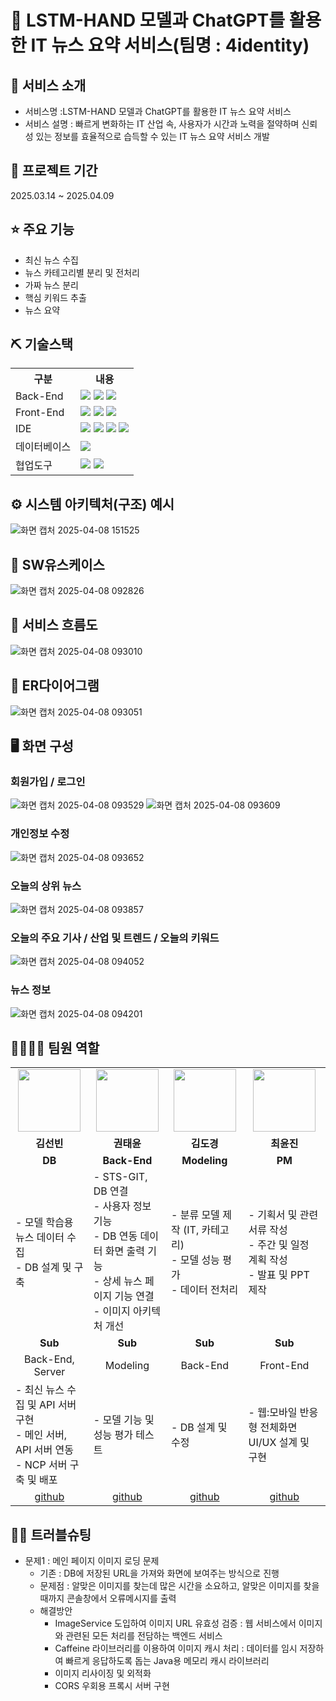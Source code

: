 # 📰 LSTM-HAND 모델과 ChatGPT를 활용한 IT 뉴스 요약 서비스(팀명 : 4identity)

## 👀 서비스  소개
* 서비스명 :LSTM-HAND 모델과 ChatGPT를 활용한 IT 뉴스 요약 서비스 
* 서비스 설명 : 빠르게 변화하는 IT 산업 속, 사용자가 시간과 노력을 절약하며 신뢰성 있는 정보를 효율적으로 습득할 수 있는 IT 뉴스 요약 서비스 개발 

## 📅 프로젝트 기간
2025.03.14 ~ 2025.04.09

## ⭐ 주요 기능
* 최신 뉴스 수집
* 뉴스 카테고리별 분리 및 전처리
* 가짜 뉴스 분리
* 핵심 키워드 추출
* 뉴스 요약

## ⛏ 기술스택
<table>
    <tr>
        <th>구분</th>
        <th>내용</th>
    </tr>
    <tr>
        <td>Back-End</td>
        <td>
            <img src="https://img.shields.io/badge/Java-007396?style=for-the-badge&logo=java&logoColor=white"/> 
            <img src="https://img.shields.io/badge/SpringBoot-6ab04c?style=for-the-badge&logo=SpringBoot&logoColor=white"/>
            <img src="https://img.shields.io/badge/Python-3776AB?style=for-the-badge&logo=Python&logoColor=white"/> 
        </td>
    </tr>
    <tr>
        <td>Front-End</td>
        <td>
            <img src="https://img.shields.io/badge/React-61DAFB?style=for-the-badge&logo=React&logoColor=black">
            <img src="https://img.shields.io/badge/HTML-E34F26?style=for-the-badge&logo=HTML5&logoColor=white"/>
            <img src="https://img.shields.io/badge/javascript-F7DF1E?style=for-the-badge&logo=javascript&logoColor=black">
        </td>
    </tr>
    <tr>
        <td>IDE</td>
        <td>
            <img src="https://img.shields.io/badge/VSCode-007ACC?style=for-the-badge&logo=VisualStudioCode&logoColor=white"/>
            <img src="https://img.shields.io/badge/Colab-ffbe76?style=for-the-badge&logo=Colab&logoColor=white"/>
            <img src="https://img.shields.io/badge/Jupyter-F37626?style=for-the-badge&logo=Jupyter&logoColor=white"/>
            <img src="https://img.shields.io/badge/IntelliJ%20IDEA-000000?style=for-the-badge&logo=IntelliJ%20IDEA&logoColor=white"/>
        </td>
    </tr>
    <tr>
        <td>데이터베이스</td>
        <td>
            <img src="https://img.shields.io/badge/MySQL-4479A1?style=for-the-badge&logo=MySQL&logoColor=white"/>
        </td>
    </tr>
    <tr>
        <td>협업도구</td>
        <td>
            <img src="https://img.shields.io/badge/Notion-999999?style=for-the-badge&logo=Notion&logoColor=block"/>
            <img src="https://img.shields.io/badge/GitHub-181717?style=for-the-badge&logo=GitHub&logoColor=white"/>
        </td>
    </tr>
</table>


## ⚙ 시스템 아키텍처(구조) 예시 
![화면 캡처 2025-04-08 151525](https://github.com/user-attachments/assets/1ff90cb7-9aa9-4948-847c-557c5d2927e9)

## 📌 SW유스케이스
![화면 캡처 2025-04-08 092826](https://github.com/user-attachments/assets/10aae677-f131-471e-bb26-c367a0fd4242)

## 📌 서비스 흐름도
![화면 캡처 2025-04-08 093010](https://github.com/user-attachments/assets/b6f71b0e-c91b-486b-9840-3b0fcb80bc89)

## 📌 ER다이어그램
![화면 캡처 2025-04-08 093051](https://github.com/user-attachments/assets/d5161ad5-d2a2-4c9e-9bbf-0519957c2a35)

## 🖥 화면 구성
### 회원가입 / 로그인
![화면 캡처 2025-04-08 093529](https://github.com/user-attachments/assets/659badf6-371d-42c7-b65c-1106197ea2f4)
![화면 캡처 2025-04-08 093609](https://github.com/user-attachments/assets/10f91b6f-e9de-4e9c-b354-0bdab012a384)

### 개인정보 수정
![화면 캡처 2025-04-08 093652](https://github.com/user-attachments/assets/e08c0cec-8c46-47e1-9030-ad0066935b37)

### 오늘의 상위 뉴스
![화면 캡처 2025-04-08 093857](https://github.com/user-attachments/assets/30c8b71b-64a3-4a0e-815c-626024c35f1e)

### 오늘의 주요 기사 / 산업 및 트렌드 / 오늘의 키워드
![화면 캡처 2025-04-08 094052](https://github.com/user-attachments/assets/4888f023-388b-4c36-9595-70eb21cc3a7a)

### 뉴스 정보
![화면 캡처 2025-04-08 094201](https://github.com/user-attachments/assets/195a14c9-0f16-46d3-8cd8-614f85771da9)

## 👨‍👩‍👦‍👦 팀원 역할
<table>
  <tr>
    <td align="center"><img src="https://item.kakaocdn.net/do/fd49574de6581aa2a91d82ff6adb6c0115b3f4e3c2033bfd702a321ec6eda72c" width="100" height="100"/></td>
    <td align="center"><img src="https://mb.ntdtv.kr/assets/uploads/2019/01/Screen-Shot-2019-01-08-at-4.31.55-PM-e1546932545978.png" width="100" height="100"/></td>
    <td align="center"><img src="https://mblogthumb-phinf.pstatic.net/20160127_177/krazymouse_1453865104404DjQIi_PNG/%C4%AB%C4%AB%BF%C0%C7%C1%B7%BB%C1%EE_%B6%F3%C0%CC%BE%F0.png?type=w2" width="100" height="100"/></td>
    <td align="center"><img src="https://i.pinimg.com/236x/ed/bb/53/edbb53d4f6dd710431c1140551404af9.jpg" width="100" height="100"/></td>
  </tr>
  <tr>
    <td align="center"><strong>김선빈</strong></td>
    <td align="center"><strong>권태윤</strong></td>
    <td align="center"><strong>김도경</strong></td>
    <td align="center"><strong>최윤진</strong></td>
  </tr>
  <tr>
    <td align="center"><b>DB</b></td>
    <td align="center"><b>Back-End</b></td>
    <td align="center"><b>Modeling</b></td>
    <td align="center"><b>PM</b></td>
  </tr>
  <tr>
    <td align="left">- 모델 학습용 뉴스 데이터 수집<br>- DB 설계 및 구축</td>
    <td align="left">- STS-GIT, DB 연결<br>- 사용자 정보 기능<br>- DB 연동 데이터 화면 출력 기능<br>- 상세 뉴스 페이지 기능 연결<br>- 이미지 아키텍처 개선</td>
    <td align="left">- 분류 모델 제작 (IT, 카테고리)<br>- 모델 성능 평가<br>- 데이터 전처리</td>
    <td align="left">- 기획서 및 관련 서류 작성<br>- 주간 및 일정 계획 작성<br>- 발표 및 PPT 제작</td>
  </tr>
  <tr>
    <td align="center"><b>Sub</b></td>
    <td align="center"><b>Sub</b></td>
    <td align="center"><b>Sub</b></td>
    <td align="center"><b>Sub</b></td>
  </tr>
  <tr>
    <td align="center">Back-End, Server</td>
    <td align="center">Modeling</td>
    <td align="center">Back-End</td>
    <td align="center">Front-End</td>
  </tr>
  <tr>
    <td align="left">- 최신 뉴스 수집 및 API 서버 구현<br>- 메인 서버, API 서버 연동<br>- NCP 서버 구축 및 배포</td>
    <td align="left">- 모델 기능 및 성능 평가 테스트</td>
    <td align="left">- DB 설계 및 수정</td>
    <td align="left">- 웹:모바일 반응형 전체화면 UI/UX 설계 및 구현</td>
  </tr>
  <tr>
    <td align="center"><a href="https://github.com/Kim-Seon-Bin" target='_blank'>github</a></td>
    <td align="center"><a href="https://github.com/YoutubeOfficer" target='_blank'>github</a></td>
    <td align="center"><a href="https://github.com/dokyeongman" target='_blank'>github</a></td>
    <td align="center"><a href="https://github.com/082918" target='_blank'>github</a></td>
  </tr>
</table>

## 🤾‍♂️ 트러블슈팅

* 문제1 : 메인 페이지 이미지 로딩 문제<br>
    * 기존 : DB에 저장된 URL을 가져와 화면에 보여주는 방식으로 진행
    * 문제점 : 알맞은 이미지를 찾는데 많은 시간을 소요하고, 알맞은 이미지를 찾을 때까지 콘솔창에서 오류메시지를 출력
    * 해결방안
        * ImageService 도입하여 이미지 URL 유효성 검증 : 웹 서비스에서 이미지와 관련된 모든 처리를 전담하는 백엔드 서비스
        * Caffeine 라이브러리를 이용하여 이미지 캐시 처리 : 데이터를 임시 저장하여 빠르게 응답하도록 돕는 Java용 메모리 캐시 라이브러리
        * 이미지 리사이징 및 외적화
        * CORS 우회용 프록시 서버 구현
    
